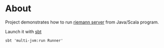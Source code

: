 About
=====

Project demonstrates how to run [riemann server](http://riemann.io/) from Java/Scala program.

Launch it with [sbt](http://www.scala-sbt.org/)

```
sbt 'multi-jvm:run Runner'
```
